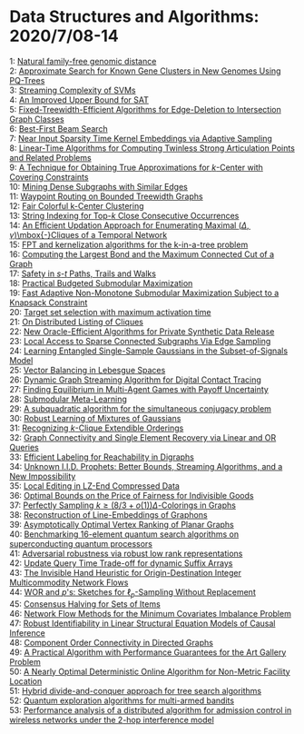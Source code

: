 # Data Structures and Algorithms: 2020/7/08-14  
1: [Natural family-free genomic distance](https://doi.org/10.48550/arXiv.2007.03556)  
2: [Approximate Search for Known Gene Clusters in New Genomes Using PQ-Trees](https://doi.org/10.48550/arXiv.2007.03589)  
3: [Streaming Complexity of SVMs](https://doi.org/10.48550/arXiv.2007.03633)  
4: [An Improved Upper Bound for SAT](https://doi.org/10.48550/arXiv.2007.03829)  
5: [Fixed-Treewidth-Efficient Algorithms for Edge-Deletion to Intersection  Graph Classes](https://doi.org/10.48550/arXiv.2007.03859)  
6: [Best-First Beam Search](https://doi.org/10.48550/arXiv.2007.03909)  
7: [Near Input Sparsity Time Kernel Embeddings via Adaptive Sampling](https://doi.org/10.48550/arXiv.2007.03927)  
8: [Linear-Time Algorithms for Computing Twinless Strong Articulation Points  and Related Problems](https://doi.org/10.48550/arXiv.2007.03933)  
9: [A Technique for Obtaining True Approximations for $k$-Center with  Covering Constraints](https://doi.org/10.48550/arXiv.2007.03946)  
10: [Mining Dense Subgraphs with Similar Edges](https://doi.org/10.48550/arXiv.2007.03950)  
11: [Waypoint Routing on Bounded Treewidth Graphs](https://doi.org/10.48550/arXiv.2007.04008)  
12: [Fair Colorful k-Center Clustering](https://doi.org/10.48550/arXiv.2007.04059)  
13: [String Indexing for Top-$k$ Close Consecutive Occurrences](https://doi.org/10.48550/arXiv.2007.04128)  
14: [An Efficient Updation Approach for Enumerating Maximal $(\Delta,  \gamma)$\mbox{-}Cliques of a Temporal Network](https://doi.org/10.48550/arXiv.2007.04411)  
15: [FPT and kernelization algorithms for the k-in-a-tree problem](https://doi.org/10.48550/arXiv.2007.04468)  
16: [Computing the Largest Bond and the Maximum Connected Cut of a Graph](https://doi.org/10.48550/arXiv.2007.04513)  
17: [Safety in $s$-$t$ Paths, Trails and Walks](https://doi.org/10.48550/arXiv.2007.04726)  
18: [Practical Budgeted Submodular Maximization](https://doi.org/10.48550/arXiv.2007.04937)  
19: [Fast Adaptive Non-Monotone Submodular Maximization Subject to a Knapsack  Constraint](https://doi.org/10.48550/arXiv.2007.05014)  
20: [Target set selection with maximum activation time](https://doi.org/10.48550/arXiv.2007.05246)  
21: [On Distributed Listing of Cliques](https://doi.org/10.48550/arXiv.2007.05316)  
22: [New Oracle-Efficient Algorithms for Private Synthetic Data Release](https://doi.org/10.48550/arXiv.2007.05453)  
23: [Local Access to Sparse Connected Subgraphs Via Edge Sampling](https://doi.org/10.48550/arXiv.2007.05523)  
24: [Learning Entangled Single-Sample Gaussians in the Subset-of-Signals  Model](https://doi.org/10.48550/arXiv.2007.05557)  
25: [Vector Balancing in Lebesgue Spaces](https://doi.org/10.48550/arXiv.2007.05634)  
26: [Dynamic Graph Streaming Algorithm for Digital Contact Tracing](https://doi.org/10.48550/arXiv.2007.05637)  
27: [Finding Equilibrium in Multi-Agent Games with Payoff Uncertainty](https://doi.org/10.48550/arXiv.2007.05647)  
28: [Submodular Meta-Learning](https://doi.org/10.48550/arXiv.2007.05852)  
29: [A subquadratic algorithm for the simultaneous conjugacy problem](https://doi.org/10.48550/arXiv.2007.05870)  
30: [Robust Learning of Mixtures of Gaussians](https://doi.org/10.48550/arXiv.2007.05912)  
31: [Recognizing $k$-Clique Extendible Orderings](https://doi.org/10.48550/arXiv.2007.06060)  
32: [Graph Connectivity and Single Element Recovery via Linear and OR Queries](https://doi.org/10.48550/arXiv.2007.06098)  
33: [Efficient Labeling for Reachability in Digraphs](https://doi.org/10.48550/arXiv.2007.06105)  
34: [Unknown I.I.D. Prophets: Better Bounds, Streaming Algorithms, and a New  Impossibility](https://doi.org/10.48550/arXiv.2007.06110)  
35: [Local Editing in LZ-End Compressed Data](https://doi.org/10.48550/arXiv.2007.06167)  
36: [Optimal Bounds on the Price of Fairness for Indivisible Goods](https://doi.org/10.48550/arXiv.2007.06242)  
37: [Perfectly Sampling $k\geq (8/3 +o(1))\Delta$-Colorings in Graphs](https://doi.org/10.48550/arXiv.2007.06360)  
38: [Reconstruction of Line-Embeddings of Graphons](https://doi.org/10.48550/arXiv.2007.06444)  
39: [Asymptotically Optimal Vertex Ranking of Planar Graphs](https://doi.org/10.48550/arXiv.2007.06455)  
40: [Benchmarking 16-element quantum search algorithms on superconducting  quantum processors](https://doi.org/10.48550/arXiv.2007.06539)  
41: [Adversarial robustness via robust low rank representations](https://doi.org/10.48550/arXiv.2007.06555)  
42: [Update Query Time Trade-off for dynamic Suffix Arrays](https://doi.org/10.48550/arXiv.2007.06604)  
43: [The Invisible Hand Heuristic for Origin-Destination Integer  Multicommodity Network Flows](https://doi.org/10.48550/arXiv.2007.06693)  
44: [WOR and $p$'s: Sketches for $\ell_p$-Sampling Without Replacement](https://doi.org/10.48550/arXiv.2007.06744)  
45: [Consensus Halving for Sets of Items](https://doi.org/10.48550/arXiv.2007.06754)  
46: [Network Flow Methods for the Minimum Covariates Imbalance Problem](https://doi.org/10.48550/arXiv.2007.06828)  
47: [Robust Identifiability in Linear Structural Equation Models of Causal  Inference](https://doi.org/10.48550/arXiv.2007.06869)  
48: [Component Order Connectivity in Directed Graphs](https://doi.org/10.48550/arXiv.2007.06896)  
49: [A Practical Algorithm with Performance Guarantees for the Art Gallery  Problem](https://doi.org/10.48550/arXiv.2007.06920)  
50: [A Nearly Optimal Deterministic Online Algorithm for Non-Metric Facility  Location](https://doi.org/10.48550/arXiv.2007.07025)  
51: [Hybrid divide-and-conquer approach for tree search algorithms](https://doi.org/10.48550/arXiv.2007.07040)  
52: [Quantum exploration algorithms for multi-armed bandits](https://doi.org/10.48550/arXiv.2007.07049)  
53: [Performance analysis of a distributed algorithm for admission control in  wireless networks under the $2$-hop interference model](https://doi.org/10.48550/arXiv.2007.07921)  